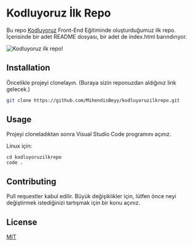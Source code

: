 # Kodluyoruz İlk Repo
Bu repo [Kodluyoruz](https://www.kodluyoruz.org) Front-End Eğitiminde oluşturduğumuz ilk repo. İçerisinde bir adet README dosyası, bir adet de index.html barındırıyor.

![Kodluyoruz ilk repo!](<img width="1470" alt="Ekran Resmi 2023-12-01 11 51 15" src="https://github.com/MihendisBeyy/kodluyoruzilkrepo/assets/152373626/6245ed78-6860-4344-a52e-f8807b706611">"Kodluyoruz İlk repo")

## Installation
Öncelikle projeyi clonelayın. (Buraya sizin reponuzdan aldığınız link gelecek.)

```bash
git clone https://github.com/MihendisBeyy/kodluyoruzilkrepo.git
```

## Usage
Projeyi cloneladıktan sonra Visual Studio Code programını açınız.

Linux için:

```linux
cd kodluyoruzilkrepo
code .
```

## Contributing
Pull requestler kabul edilir. Büyük değişiklikler için, lütfen önce neyi değiştirmek istediğinizi tartışmak için bir konu açınız.

## License
[MIT](https://choosealicense.com/licenses/mit/)
